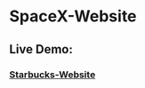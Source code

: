 # SpaceX-Website


### <h2>Live Demo:</h2> <h3>[Starbucks-Website](https://hilla10.github.io/SpaceX-Website/)</h3>

